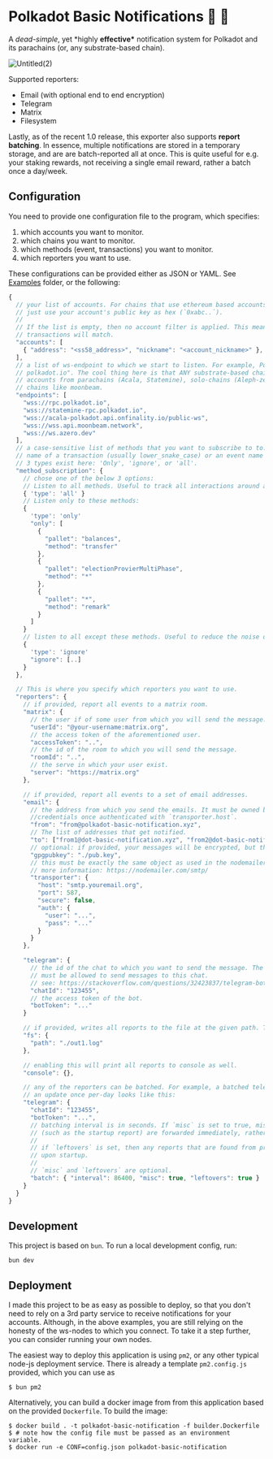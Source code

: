 # Polkadot Basic Notifications 🔴 📣

A _dead-simple_, yet \*highly **effective\*** notification system for Polkadot and its parachains (or,
any substrate-based chain).

![Untitled(2)](https://user-images.githubusercontent.com/5588131/158027440-a819bad8-c28a-4662-9c5a-b2f850f6ee36.png)

Supported reporters:

- Email (with optional end to end encryption)
- Telegram
- Matrix
- Filesystem

Lastly, as of the recent 1.0 release, this exporter also supports **report batching**. In essence, multiple notifications are stored in a temporary storage, and are are batch-reported all at once. This is quite useful for e.g. your staking rewards, not receiving a single email
reward, rather a batch once a day/week.

## Configuration

You need to provide one configuration file to the program, which specifies:

1. which accounts you want to monitor.
2. which chains you want to monitor.
3. which methods (event, transactions) you want to monitor.
4. which reporters you want to use.

These configurations can be provided either as JSON or YAML. See [Examples](./examples/) folder, or the following:

```javascript
{
  // your list of accounts. For chains that use ethereum based accounts (e.g. moonbeam),
  // just use your account's public key as hex (`0xabc..`).
  //
  // If the list is empty, then no account filter is applied. This means that all events and
  // transactions will match.
  "accounts": [
    { "address": "<ss58_address>", "nickname": "<account_nickname>" },
  ],
  // a list of ws-endpoint to which we start to listen. For example, Polkadot's is "wss://rpc.
  // polkadot.io". The cool thing here is that ANY substrate-based chain will work, so you can add
  // accounts from parachains (Acala, Statemine), solo-chains (Aleph-zero), or even ethereum-based
  // chains like moonbeam.
  "endpoints": [
    "wss://rpc.polkadot.io",
    "wss://statemine-rpc.polkadot.io",
    "wss://acala-polkadot.api.onfinality.io/public-ws",
    "wss://wss.api.moonbeam.network",
    "wss://ws.azero.dev"
  ],
  // a case-sensitive list of methods that you want to subscribe to to. A 'method' is either the
  // name of a transaction (usually lower_snake_case) or an event name (usually lowerCamelCase).
  // 3 types exist here: 'Only', 'ignore', or 'all'.
  "method_subscription": {
    // chose one of the below 3 options:
    // Listen to all methods. Useful to track all interactions around an account.
    { 'type': 'all' }
    // Listen only to these methods:
    {
      'type': 'only'
      "only": [
        {
          "pallet": "balances",
          "method": "transfer"
        },
        {
          "pallet": "electionProvierMultiPhase",
          "method": "*"
        },
        {
          "pallet": "*",
          "method": "remark"
        }
      ]
    }
    // listen to all except these methods. Useful to reduce the noise of 'all' type.
    {
      'type': 'ignore'
      "ignore": [..]
    }
  },

  // This is where you specify which reporters you want to use.
  "reporters": {
    // if provided, report all events to a matrix room.
    "matrix": {
      // the user if of some user from which you will send the message.
      "userId": "@your-username:matrix.org",
      // the access token of the aforementioned user.
      "accessToken": "..",
      // the id of the room to which you will send the message.
      "roomId": "..",
      // the serve in which your user exist.
      "server": "https://matrix.org"
    },

    // if provided, report all events to a set of email addresses.
    "email": {
      // the address from which you send the emails. It must be owned by the `transporter.auth`
      //credentials once authenticated with `transporter.host`.
      "from": "from@polkadot-basic-notification.xyz",
      // The list of addresses that get notified.
      "to": ["from1@dot-basic-notification.xyz", "from2@dot-basic-notification.xyz"],
      // optional: if provided, your messages will be encrypted, but the formatting might not be as good.
      "gpgpubkey": "./pub.key",
      // this must be exactly the same object as used in the nodemailer library. See here for
      // more information: https://nodemailer.com/smtp/
      "transporter": {
        "host": "smtp.youremail.org",
        "port": 587,
        "secure": false,
        "auth": {
          "user": "...",
          "pass": "..."
        }
      }
    },

    "telegram": {
      // the id of the chat to which you want to send the message. The bot/account of choice
      // must be allowed to send messages to this chat.
      // see: https://stackoverflow.com/questions/32423837/telegram-bot-how-to-get-a-group-chat-id
      "chatId": "123455",
      // the access token of the bot.
      "botToken": "..."
    }

    // if provided, writes all reports to the file at the given path. The file is appended to
    "fs": {
      "path": "./out1.log"
    },

    // enabling this will print all reports to console as well.
    "console": {},

    // any of the reporters can be batched. For example, a batched telegram reporter that send
    // an update once per-day looks like this:
    "telegram": {
      "chatId": "123455",
      "botToken": "...",
      // batching interval is in seconds. If `misc` is set to true, miscellaneous messages
      // (such as the startup report) are forwarded immediately, rather than being batched.
	  //
	  // if `leftovers` is set, then any reports that are found from previous runs are dispatched
	  // upon startup.
	  //
	  // `misc` and `leftovers` are optional.
      "batch": { "interval": 86400, "misc": true, "leftovers": true }
    }
  }
}

```

## Development

This project is based on `bun`. To run a local development config, run:

```
bun dev
```

## Deployment

I made this project to be as easy as possible to deploy, so that you don't need to rely on a 3rd
party service to receive notifications for your accounts. Although, in the above examples, you are
still relying on the honesty of the ws-nodes to which you connect. To take it a step further, you
can consider running your own nodes.

The easiest way to deploy this application is using `pm2`, or any other typical node-js deployment
service. There is already a template `pm2.config.js` provided, which you can use as

```
$ bun pm2
```

Alternatively, you can build a docker image from from this application based on the provided
`Dockerfile`. To build the image:

```
$ docker build . -t polkadot-basic-notification -f builder.Dockerfile
$ # note how the config file must be passed as an environment variable.
$ docker run -e CONF=config.json polkadot-basic-notification
```
